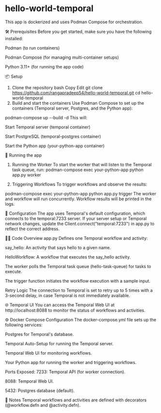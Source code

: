 # hello-world-temporal
This app is dockerized and uses Podman Compose for orchestration.

🛠️ Prerequisites
Before you get started, make sure you have the following installed:

Podman (to run containers)

Podman Compose (for managing multi-container setups)

Python 3.11+ (for running the app code)

📦 Setup
1. Clone the repository
bash
Copy
Edit
git clone https://github.com/rangapradeep54/hello-world-temporal.git
cd hello-world-temporal
2. Build and start the containers
Use Podman Compose to set up the containers (Temporal server, Postgres, and the Python app):

podman-compose up --build -d
This will:

Start Temporal server (temporal container)

Start PostgreSQL (temporal-postgres container)

Start the Python app (your-python-app container)

🚀 Running the app
1. Running the Worker
To start the worker that will listen to the Temporal task queue, run:
podman-compose exec your-python-app python app.py worker

2. Triggering Workflows
To trigger workflows and observe the results:

podman-compose exec your-python-app python app.py trigger
The worker and workflow will run concurrently. Workflow results will be printed in the logs.

🔧 Configuration
The app uses Temporal's default configuration, which connects to the temporal:7233 server. If your server setup or Temporal network changes, update the Client.connect("temporal:7233") in app.py to reflect the correct address.

🧑‍💻 Code Overview
app.py
Defines one Temporal workflow and activity:

say_hello: An activity that says hello to a given name.

HelloWorkflow: A workflow that executes the say_hello activity.

The worker polls the Temporal task queue (hello-task-queue) for tasks to execute.

The trigger function initiates the workflow execution with a sample input.

Retry Logic
The connection to Temporal is set to retry up to 5 times with a 3-second delay, in case Temporal is not immediately available.

🌐 Temporal UI
You can access the Temporal Web UI at http://localhost:8088 to monitor the status of workflows and activities.

⚙️ Docker Compose Configuration
The docker-compose.yml file sets up the following services:

Postgres for Temporal's database.

Temporal Auto-Setup for running the Temporal server.

Temporal Web UI for monitoring workflows.

Your Python app for running the worker and triggering workflows.

Ports Exposed:
7233: Temporal API (for worker connection).

8088: Temporal Web UI.

5432: Postgres database (default).

📝 Notes
Temporal workflows and activities are defined with decorators (@workflow.defn and @activity.defn).
